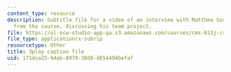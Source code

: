 ```yaml
---
content_type: resource
description: Subtitle file for a video of an interview with Matthew Susskind, a student
  from the course, discussing his team project.
file: https://ol-ocw-studio-app-qa.s3.amazonaws.com/courses/cms-611j-creating-video-games-fall-2014/171dca2594ab897938d8d654494befaf_uX-D5Q_5v4A.srt
file_type: application/x-subrip
resourcetype: Other
title: 3play caption file
uid: 171dca25-94ab-8979-38d8-d654494befaf
---
```

